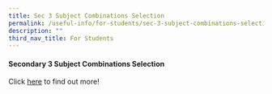 ```yaml
---
title: Sec 3 Subject Combinations Selection
permalink: /useful-info/for-students/sec-3-subject-combinations-selection/
description: ""
third_nav_title: For Students
---
```

<h4><strong>Secondary 3 Subject Combinations Selection</strong></h4>

Click [here](https://go.gov.sg/aiss-sec3-subjcombination) to find out more!